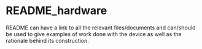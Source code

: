 # README_hardware

README can have a link to all the relevant files/documents and can/should be used to give examples of work done with the device as well as the rationale behind its construction.
